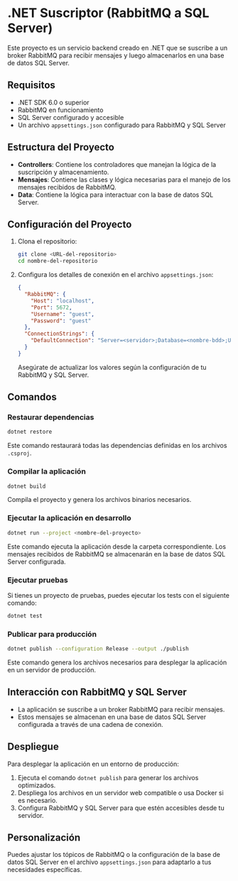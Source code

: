 
# .NET Suscriptor (RabbitMQ a SQL Server)

Este proyecto es un servicio backend creado en .NET que se suscribe a un broker RabbitMQ para recibir mensajes y luego almacenarlos en una base de datos SQL Server.

## Requisitos

- .NET SDK 6.0 o superior
- RabbitMQ en funcionamiento
- SQL Server configurado y accesible
- Un archivo `appsettings.json` configurado para RabbitMQ y SQL Server

## Estructura del Proyecto

- **Controllers**: Contiene los controladores que manejan la lógica de la suscripción y almacenamiento.
- **Mensajes**: Contiene las clases y lógica necesarias para el manejo de los mensajes recibidos de RabbitMQ.
- **Data**: Contiene la lógica para interactuar con la base de datos SQL Server.

## Configuración del Proyecto

1. Clona el repositorio:
    ```bash
    git clone <URL-del-repositorio>
    cd nombre-del-repositorio
    ```

2. Configura los detalles de conexión en el archivo `appsettings.json`:
    ```json
    {
      "RabbitMQ": {
        "Host": "localhost",
        "Port": 5672,
        "Username": "guest",
        "Password": "guest"
      },
      "ConnectionStrings": {
        "DefaultConnection": "Server=<servidor>;Database=<nombre-bdd>;User Id=<usuario>;Password=<contraseña>;"
      }
    }
    ```
    Asegúrate de actualizar los valores según la configuración de tu RabbitMQ y SQL Server.

## Comandos

### Restaurar dependencias

```bash
dotnet restore
```

Este comando restaurará todas las dependencias definidas en los archivos `.csproj`.

### Compilar la aplicación

```bash
dotnet build
```

Compila el proyecto y genera los archivos binarios necesarios.

### Ejecutar la aplicación en desarrollo

```bash
dotnet run --project <nombre-del-proyecto>
```

Este comando ejecuta la aplicación desde la carpeta correspondiente. Los mensajes recibidos de RabbitMQ se almacenarán en la base de datos SQL Server configurada.

### Ejecutar pruebas

Si tienes un proyecto de pruebas, puedes ejecutar los tests con el siguiente comando:

```bash
dotnet test
```

### Publicar para producción

```bash
dotnet publish --configuration Release --output ./publish
```

Este comando genera los archivos necesarios para desplegar la aplicación en un servidor de producción.

## Interacción con RabbitMQ y SQL Server

- La aplicación se suscribe a un broker RabbitMQ para recibir mensajes.
- Estos mensajes se almacenan en una base de datos SQL Server configurada a través de una cadena de conexión.

## Despliegue

Para desplegar la aplicación en un entorno de producción:
1. Ejecuta el comando `dotnet publish` para generar los archivos optimizados.
2. Despliega los archivos en un servidor web compatible o usa Docker si es necesario.
3. Configura RabbitMQ y SQL Server para que estén accesibles desde tu servidor.

## Personalización

Puedes ajustar los tópicos de RabbitMQ o la configuración de la base de datos SQL Server en el archivo `appsettings.json` para adaptarlo a tus necesidades específicas.
